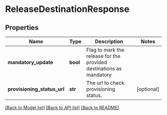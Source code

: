 # ReleaseDestinationResponse

## Properties
Name | Type | Description | Notes
------------ | ------------- | ------------- | -------------
**mandatory_update** | **bool** | Flag to mark the release for the provided destinations as mandatory | 
**provisioning_status_url** | **str** | The url to check provisioning status. | [optional] 

[[Back to Model list]](../README.md#documentation-for-models) [[Back to API list]](../README.md#documentation-for-api-endpoints) [[Back to README]](../README.md)

